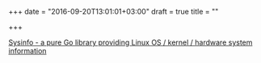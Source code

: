 +++
date = "2016-09-20T13:01:01+03:00"
draft = true
title = ""

+++

<p><a href="https://github.com/zcalusic/sysinfo">Sysinfo - a pure Go library providing Linux OS / kernel / hardware system information </a></p>

